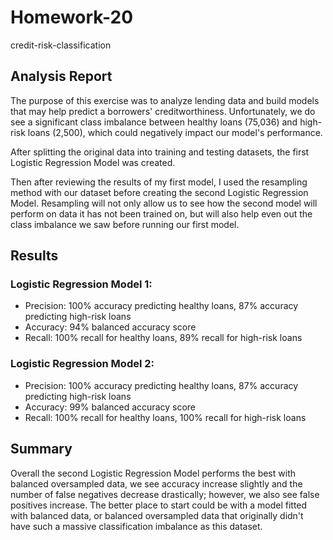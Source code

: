 # Homework-20
credit-risk-classification

## Analysis Report
The purpose of this exercise was to analyze lending data and build models that may help predict a borrowers' creditworthiness. Unfortunately, we do see a significant class imbalance between healthy loans (75,036) and high-risk loans (2,500), which could negatively impact our model's performance.

After splitting the original data into training and testing datasets, the first Logistic Regression Model was created.

Then after reviewing the results of my first model, I used the resampling method with our dataset before creating the second Logistic Regression Model. Resampling will not only allow us to see how the second model will perform on data it has not been trained on, but will also help even out the class imbalance we saw before running our first model.

## Results
### Logistic Regression Model 1:

- Precision: 100% accuracy predicting healthy loans, 87% accuracy predicting high-risk loans
- Accuracy: 94% balanced accuracy score
- Recall: 100% recall for healthy loans, 89% recall for high-risk loans

### Logistic Regression Model 2:

- Precision: 100% accuracy predicting healthy loans, 87% accuracy predicting high-risk loans
- Accuracy: 99% balanced accuracy score
- Recall: 100% recall for healthy loans, 100% recall for high-risk loans

## Summary
Overall the second Logistic Regression Model performs the best with balanced oversampled data, we see accuracy increase slightly and the number of false negatives decrease drastically; however, we also see false positives increase. The better place to start could be with a model fitted with balanced data, or balanced oversampled data that originally didn't have such a massive classification imbalance as this dataset.
